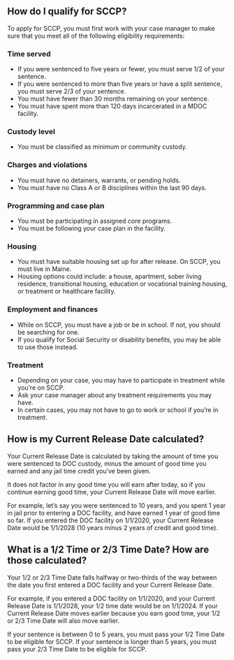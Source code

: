 ## How do I qualify for SCCP?

To apply for SCCP, you must first work with your case manager to make sure that you meet all of the following eligibility requirements:

### Time served

- If you were sentenced to five years or fewer, you must serve 1/2 of your sentence.
- If you were sentenced to more than five years or have a split sentence, you must serve 2/3 of your sentence.
- You must have fewer than 30 months remaining on your sentence.
- You must have spent more than 120 days incarcerated in a MDOC facility.

### Custody level

- You must be classified as minimum or community custody.

### Charges and violations

- You must have no detainers, warrants, or pending holds.
- You must have no Class A or B disciplines within the last 90 days.

### Programming and case plan

- You must be participating in assigned core programs.
- You must be following your case plan in the facility.

### Housing

- You must have suitable housing set up for after release. On SCCP, you must live in Maine.
- Housing options could include: a house, apartment, sober living residence, transitional housing, education or vocational training housing, or treatment or healthcare facility.

### Employment and finances

- While on SCCP, you must have a job or be in school. If not, you should be searching for one.
- If you qualify for Social Security or disability benefits, you may be able to use those instead.

### Treatment

- Depending on your case, you may have to participate in treatment while you’re on SCCP.
- Ask your case manager about any treatment requirements you may have.
- In certain cases, you may not have to go to work or school if you’re in treatment.

## How is my Current Release Date calculated?

Your Current Release Date is calculated by taking the amount of time you were sentenced to DOC custody, minus the amount of good time you earned and any jail time credit you’ve been given.

It does not factor in any good time you will earn after today, so if you continue earning good time, your Current Release Date will move earlier.

For example, let’s say you were sentenced to 10 years, and you spent 1 year in jail prior to entering a DOC facility, and have earned 1 year of good time so far. If you entered the DOC facility on 1/1/2020, your Current Release Date would be 1/1/2028 (10 years minus 2 years of credit and good time).

## What is a 1/2 Time or 2/3 Time Date? How are those calculated?

Your 1/2 or 2/3 Time Date falls halfway or two-thirds of the way between the date you first entered a DOC facility and your Current Release Date.

For example, if you entered a DOC facility on 1/1/2020, and your Current Release Date is 1/1/2028, your 1/2 time date would be on 1/1/2024. If your Current Release Date moves earlier because you earn good time, your 1/2 or 2/3 Time Date will also move earlier.

If your sentence is between 0 to 5 years, you must pass your 1/2 Time Date to be eligible for SCCP. If your sentence is longer than 5 years, you must pass your 2/3 Time Date to be eligible for SCCP.
